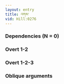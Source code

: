 ```yaml
---
layout: entry
title: འགམ་
vid: Hill:0276
---
```

### Dependencies (N = 0)


### Overt 1-2


### Overt 1-2-3


### Oblique arguments
